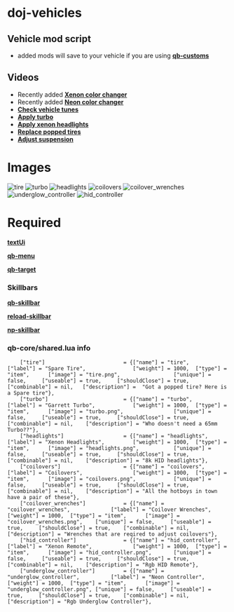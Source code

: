 # doj-vehicles

## Vehicle mod script 
- added mods will save to your vehicle if you are using **[qb-customs](https://github.com/qbcore-framework/qb-customs)**

## Videos
- Recently added **[Xenon color changer](https://streamable.com/76c1wk)**
- Recently added **[Neon color changer](https://streamable.com/8qpxc5)**
- **[Check vehicle tunes](https://streamable.com/zaenh5)**
- **[Apply turbo ](https://streamable.com/n1ov8a)**
- **[Apply xenon headlights](https://streamable.com/3r7kqd)**
- **[Replace popped tires](https://streamable.com/7wzlru)**
- **[Adjust suspension](https://streamable.com/0kgd5z)**



# Images
![tire](https://i.imgur.com/pgVG7J2.png)
![turbo](https://i.imgur.com/SIi8Giu.png)
![headlights](https://i.imgur.com/sR4cTcP.png)
![coilovers](https://i.imgur.com/8cKOTFK.png)
![coilover_wrenches](https://i.imgur.com/sZSHFnY.png)
![underglow_controller](https://i.imgur.com/mWV6n8t.png)
![hid_controller](https://i.imgur.com/DIwPK2v.png)


# Required

**[textUi](https://github.com/dojwun/textUi)**

**[qb-menu](https://github.com/qbcore-framework/qb-menu)**


**[qb-target](https://github.com/BerkieBb/berkie-target)**

### Skillbars

**[qb-skillbar](https://github.com/qbcore-framework/qb-skillbar)**

**[reload-skillbar](https://github.com/Utinax/reload-skillbar)**

**[np-skillbar](https://drive.google.com/drive/folders/17xznaEcn5rmP0aOKL5XIj6SIfqQVB8iH?usp=sharing)**


### qb-core/shared.lua info
```
	["tire"] 				 		 = {["name"] = "tire", 			  	  			["label"] = "Spare Tire", 				["weight"] = 1000, 	["type"] = "item", 		["image"] = "tire.png", 				["unique"] = false, 	["useable"] = true, 	["shouldClose"] = true,	   ["combinable"] = nil,   ["description"] =  "Got a popped tire? Here is a Spare tire"},
	["turbo"] 		 	 		 	 = {["name"] = "turbo", 						["label"] = "Garrett Turbo", 			["weight"] = 1000, 	["type"] = "item", 		["image"] = "turbo.png", 				["unique"] = false, 	["useable"] = true, 	["shouldClose"] = true,    ["combinable"] = nil,   	["description"] = "Who doesn't need a 65mm Turbo??"},
	["headlights"] 		 	 		 = {["name"] = "headlights", 					["label"] = "Xenon Headlights", 		["weight"] = 1000, 	["type"] = "item", 		["image"] = "headlights.png", 			["unique"] = false, 	["useable"] = true, 	["shouldClose"] = true,    ["combinable"] = nil,   	["description"] = "8k HID headlights"},
	["coilovers"] 		 	 		 = {["name"] = "coilovers", 					["label"] = "Coilovers", 				["weight"] = 1000, 	["type"] = "item", 		["image"] = "coilovers.png", 			["unique"] = false, 	["useable"] = true, 	["shouldClose"] = true,    ["combinable"] = nil,   	["description"] = "All the hotboys in town have a pair of these"},
	["coilover_wrenches"] 		 	 = {["name"] = "coilover_wrenches", 			["label"] = "Coilover Wrenches", 		["weight"] = 1000, 	["type"] = "item", 		["image"] = "coilover_wrenches.png", 	["unique"] = false, 	["useable"] = true, 	["shouldClose"] = true,    ["combinable"] = nil,   	["description"] = "Wrenches that are reqired to adjust coilovers"},
	["hid_controller"] 		 	 	 = {["name"] = "hid_controller", 				["label"] = "Xenon Remote", 			["weight"] = 1000, 	["type"] = "item", 		["image"] = "hid_controller.png", 		["unique"] = false, 	["useable"] = true, 	["shouldClose"] = true,    ["combinable"] = nil,   	["description"] = "Rgb HID Remote"},
	["underglow_controller"] 		 = {["name"] = "underglow_controller", 			["label"] = "Neon Controller", 			["weight"] = 1000, 	["type"] = "item", 		["image"] = "underglow_controller.png", ["unique"] = false, 	["useable"] = true, 	["shouldClose"] = true,    ["combinable"] = nil,   	["description"] = "Rgb Underglow Controller"},

```
